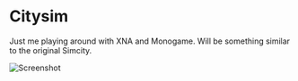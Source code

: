 # Citysim
Just me playing around with XNA and Monogame. Will be something similar to the original Simcity.

![Screenshot](https://raw.githubusercontent.com/mitchfizz05/Citysim/master/Screenshot.png)
